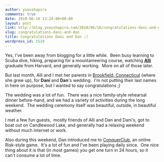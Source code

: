 ```yaml
---
author: yoavshapira
comments: true
date: 2010-06-10 13:24:00+00:00
layout: post
link: http://blog.yoavshapira.com/2010/06/10/congratulations-dani-and-dan/
slug: congratulations-dani-and-dan
title: Congratulations Dani and Dan ;)
wordpress_id: 1510
---
```


Yes, I've been away from blogging for a little while.  Been busy learning to Scuba dive, hiking, preparing for a mountaineering course, watching **[Alli](http://allisonshapira.com/)** graduate from Harvard, and generally working.  More on all of those later.  
  
But last month, Alli and I met her parents in [Brookfield, Connecticut](http://www.brookfield.org/) (where she grew up), for **Dani** and **Dan**'s wedding.  I'm not putting their last names in here on purpose, but I wanted to say congratulations ;)  
  
The wedding was a lot of fun.  There was a nice family-style rehearsal dinner before-hand, and we had a variety of activities during the long weekend.  The wedding ceremony itself was beautiful, outside, in beautiful weather.  
  
I met a few fun guests,  mostly friends of Alli and Dan and Dani's, got to boat out on Candlewood Lake, and generally had a relaxing weekend without much internet or work.  
  
Also during this weekend, Dan introduced me to [ConquerClub](http://www.conquerclub.com/index.php?ref=425466), an online Risk-style game.  It's a lot of fun and I've been playing daily since.  One nice thing about it is that (in most games) you get one turn in 24 hours, so it can't consume a lot of time.

